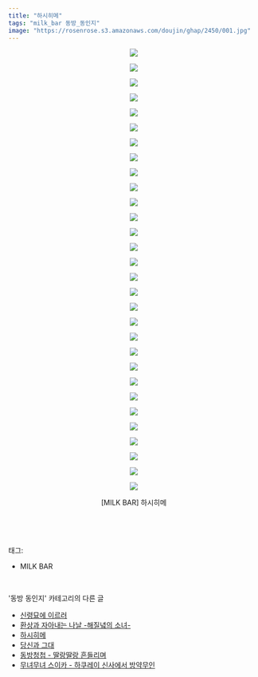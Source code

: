 ```yaml
---
title: "하시히메"
tags: "milk_bar 동방_동인지"
image: "https://rosenrose.s3.amazonaws.com/doujin/ghap/2450/001.jpg"
---
```

<div class="article">
<p style="text-align: center; clear: none; float: none;"><img src="{{ site.imgserver1 }}/ghap/2450/001.jpg"/></p>
<p style="text-align: center; clear: none; float: none;"><img src="{{ site.imgserver1 }}/ghap/2450/002.jpg"/></p>
<p style="text-align: center; clear: none; float: none;"><img src="{{ site.imgserver1 }}/ghap/2450/003.jpg"/></p>
<p style="text-align: center; clear: none; float: none;"><img src="{{ site.imgserver1 }}/ghap/2450/004.jpg"/></p>
<p style="text-align: center; clear: none; float: none;"><img src="{{ site.imgserver1 }}/ghap/2450/005.jpg"/></p>
<p style="text-align: center; clear: none; float: none;"><img src="{{ site.imgserver1 }}/ghap/2450/006.jpg"/></p>
<p style="text-align: center; clear: none; float: none;"><img src="{{ site.imgserver1 }}/ghap/2450/007.jpg"/></p>
<p style="text-align: center; clear: none; float: none;"><img src="{{ site.imgserver1 }}/ghap/2450/008.jpg"/></p>
<p style="text-align: center; clear: none; float: none;"><img src="{{ site.imgserver1 }}/ghap/2450/009.jpg"/></p>
<p style="text-align: center; clear: none; float: none;"><img src="{{ site.imgserver1 }}/ghap/2450/010.jpg"/></p>
<p style="text-align: center; clear: none; float: none;"><img src="{{ site.imgserver1 }}/ghap/2450/011.jpg"/></p>
<p style="text-align: center; clear: none; float: none;"><img src="{{ site.imgserver1 }}/ghap/2450/012.jpg"/></p>
<p style="text-align: center; clear: none; float: none;"><img src="{{ site.imgserver1 }}/ghap/2450/013.jpg"/></p>
<p style="text-align: center; clear: none; float: none;"><img src="{{ site.imgserver1 }}/ghap/2450/014.jpg"/></p>
<p style="text-align: center; clear: none; float: none;"><img src="{{ site.imgserver1 }}/ghap/2450/015.jpg"/></p>
<p style="text-align: center; clear: none; float: none;"><img src="{{ site.imgserver1 }}/ghap/2450/016.jpg"/></p>
<p style="text-align: center; clear: none; float: none;"><img src="{{ site.imgserver1 }}/ghap/2450/017.jpg"/></p>
<p style="text-align: center; clear: none; float: none;"><img src="{{ site.imgserver1 }}/ghap/2450/018.jpg"/></p>
<p style="text-align: center; clear: none; float: none;"><img src="{{ site.imgserver1 }}/ghap/2450/019.jpg"/></p>
<p style="text-align: center; clear: none; float: none;"><img src="{{ site.imgserver1 }}/ghap/2450/020.jpg"/></p>
<p style="text-align: center; clear: none; float: none;"><img src="{{ site.imgserver1 }}/ghap/2450/021.jpg"/></p>
<p style="text-align: center; clear: none; float: none;"><img src="{{ site.imgserver1 }}/ghap/2450/022.jpg"/></p>
<p style="text-align: center; clear: none; float: none;"><img src="{{ site.imgserver1 }}/ghap/2450/023.jpg"/></p>
<p style="text-align: center; clear: none; float: none;"><img src="{{ site.imgserver1 }}/ghap/2450/024.jpg"/></p>
<p style="text-align: center; clear: none; float: none;"><img src="{{ site.imgserver1 }}/ghap/2450/025.jpg"/></p>
<p style="text-align: center; clear: none; float: none;"><img src="{{ site.imgserver1 }}/ghap/2450/026.jpg"/></p>
<p style="text-align: center; clear: none; float: none;"><img src="{{ site.imgserver1 }}/ghap/2450/027.jpg"/></p>
<p style="text-align: center; clear: none; float: none;"><img src="{{ site.imgserver1 }}/ghap/2450/028.jpg"/></p>
<p style="text-align: center; clear: none; float: none;"><img src="{{ site.imgserver1 }}/ghap/2450/029.jpg"/></p>
<p style="text-align: center; clear: none; float: none;"><img src="{{ site.imgserver1 }}/ghap/2450/030.jpg"/></p>
<p style="text-align: center; clear: none; float: none;">[MILK BAR] 하시히메</p>
<p><br/></p>
</div><br/>
<div class="tagTrail">
<p>태그: </p>
<ul>
<li>MILK BAR</li>
</ul>
</div><br/>
<div class="another">
<p>'동방 동인지' 카테고리의 다른 글</p>
<ul>
<li><a href="/ghap_2452">신령묘에 이르러</a></li>
<li><a href="/ghap_2451">환상과 자아내는 나날 -해질녘의 소녀-</a></li>
<li><a href="/ghap_2450">하시히메</a></li>
<li><a href="/ghap_2449">당신과 그대</a></li>
<li><a href="/ghap_2447">동방청첩 - 딸랑딸랑 흔들리며</a></li>
<li><a href="/ghap_2446">무녀무녀 스이카 - 하쿠레이 신사에서 방약무인</a></li>
</ul>
</div><br/>
<div class="cb_module cb_fluid">
<div class="cb_wrt cb_profile">
</div><!-- commentList close -->
</div><br/>
